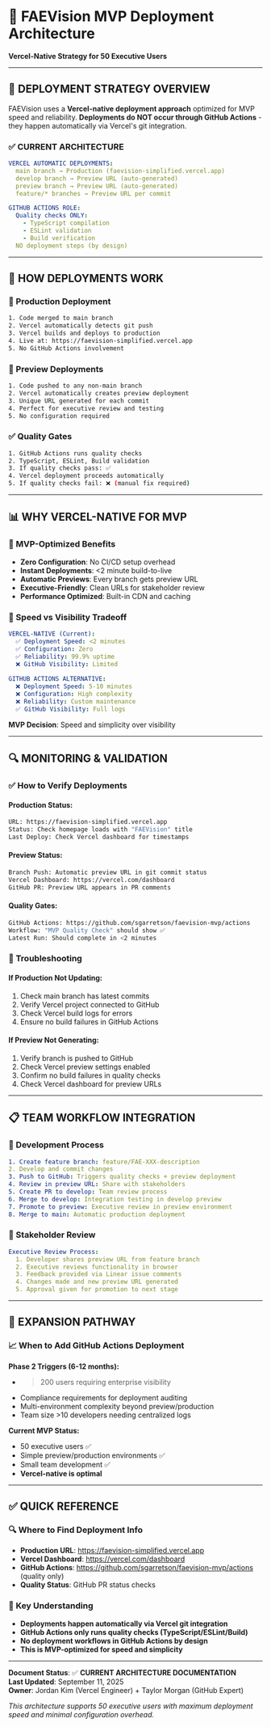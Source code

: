 # 🚀 FAEVision MVP Deployment Architecture
**Vercel-Native Strategy for 50 Executive Users**

---

## 🎯 **DEPLOYMENT STRATEGY OVERVIEW**

FAEVision uses a **Vercel-native deployment approach** optimized for MVP speed and reliability. **Deployments do NOT occur through GitHub Actions** - they happen automatically via Vercel's git integration.

### **✅ CURRENT ARCHITECTURE**

```yaml
VERCEL AUTOMATIC DEPLOYMENTS:
  main branch → Production (faevision-simplified.vercel.app)
  develop branch → Preview URL (auto-generated)
  preview branch → Preview URL (auto-generated)  
  feature/* branches → Preview URL per commit

GITHUB ACTIONS ROLE:
  Quality checks ONLY:
    - TypeScript compilation
    - ESLint validation
    - Build verification
  NO deployment steps (by design)
```

---

## 🔧 **HOW DEPLOYMENTS WORK**

### **🚀 Production Deployment**
```bash
1. Code merged to main branch
2. Vercel automatically detects git push
3. Vercel builds and deploys to production
4. Live at: https://faevision-simplified.vercel.app
5. No GitHub Actions involvement
```

### **🧪 Preview Deployments**
```bash
1. Code pushed to any non-main branch
2. Vercel automatically creates preview deployment
3. Unique URL generated for each commit
4. Perfect for executive review and testing
5. No configuration required
```

### **✅ Quality Gates**
```bash
1. GitHub Actions runs quality checks
2. TypeScript, ESLint, Build validation
3. If quality checks pass: ✅
4. Vercel deployment proceeds automatically
5. If quality checks fail: ❌ (manual fix required)
```

---

## 📊 **WHY VERCEL-NATIVE FOR MVP**

### **🎯 MVP-Optimized Benefits**
- **Zero Configuration**: No CI/CD setup overhead
- **Instant Deployments**: <2 minute build-to-live
- **Automatic Previews**: Every branch gets preview URL
- **Executive-Friendly**: Clean URLs for stakeholder review
- **Performance Optimized**: Built-in CDN and caching

### **🚀 Speed vs Visibility Tradeoff**
```yaml
VERCEL-NATIVE (Current):
  ✅ Deployment Speed: <2 minutes
  ✅ Configuration: Zero
  ✅ Reliability: 99.9% uptime
  ❌ GitHub Visibility: Limited
  
GITHUB ACTIONS ALTERNATIVE:
  ❌ Deployment Speed: 5-10 minutes
  ❌ Configuration: High complexity
  ❌ Reliability: Custom maintenance
  ✅ GitHub Visibility: Full logs
```

**MVP Decision**: Speed and simplicity over visibility

---

## 🔍 **MONITORING & VALIDATION**

### **✅ How to Verify Deployments**

#### **Production Status:**
```bash
URL: https://faevision-simplified.vercel.app
Status: Check homepage loads with "FAEVision" title
Last Deploy: Check Vercel dashboard for timestamps
```

#### **Preview Status:**
```bash
Branch Push: Automatic preview URL in git commit status
Vercel Dashboard: https://vercel.com/dashboard
GitHub PR: Preview URL appears in PR comments
```

#### **Quality Gates:**
```bash
GitHub Actions: https://github.com/sgarretson/faevision-mvp/actions
Workflow: "MVP Quality Check" should show ✅
Latest Run: Should complete in <2 minutes
```

### **🚨 Troubleshooting**

#### **If Production Not Updating:**
1. Check main branch has latest commits
2. Verify Vercel project connected to GitHub
3. Check Vercel build logs for errors
4. Ensure no build failures in GitHub Actions

#### **If Preview Not Generating:**
1. Verify branch is pushed to GitHub
2. Check Vercel preview settings enabled
3. Confirm no build failures in quality checks
4. Check Vercel dashboard for preview URLs

---

## 📋 **TEAM WORKFLOW INTEGRATION**

### **🎯 Development Process**
```yaml
1. Create feature branch: feature/FAE-XXX-description
2. Develop and commit changes
3. Push to GitHub: Triggers quality checks + preview deployment
4. Review in preview URL: Share with stakeholders
5. Create PR to develop: Team review process
6. Merge to develop: Integration testing in develop preview
7. Promote to preview: Executive review in preview environment
8. Merge to main: Automatic production deployment
```

### **👥 Stakeholder Review**
```yaml
Executive Review Process:
  1. Developer shares preview URL from feature branch
  2. Executive reviews functionality in browser
  3. Feedback provided via Linear issue comments
  4. Changes made and new preview URL generated
  5. Approval given for promotion to next stage
```

---

## 🚀 **EXPANSION PATHWAY**

### **📈 When to Add GitHub Actions Deployment**

**Phase 2 Triggers (6-12 months):**
- >200 users requiring enterprise visibility
- Compliance requirements for deployment auditing
- Multi-environment complexity beyond preview/production
- Team size >10 developers needing centralized logs

**Current MVP Status:**
- 50 executive users ✅
- Simple preview/production environments ✅  
- Small team development ✅
- **Vercel-native is optimal**

---

## ✅ **QUICK REFERENCE**

### **🔍 Where to Find Deployment Info**
- **Production URL**: https://faevision-simplified.vercel.app
- **Vercel Dashboard**: https://vercel.com/dashboard
- **GitHub Actions**: https://github.com/sgarretson/faevision-mvp/actions (quality only)
- **Quality Status**: GitHub PR status checks

### **🚨 Key Understanding**
- **Deployments happen automatically via Vercel git integration**
- **GitHub Actions only runs quality checks (TypeScript/ESLint/Build)**
- **No deployment workflows in GitHub Actions by design**
- **This is MVP-optimized for speed and simplicity**

---

**Document Status**: ✅ **CURRENT ARCHITECTURE DOCUMENTATION**  
**Last Updated**: September 11, 2025  
**Owner**: Jordan Kim (Vercel Engineer) + Taylor Morgan (GitHub Expert)

*This architecture supports 50 executive users with maximum deployment speed and minimal configuration overhead.*
